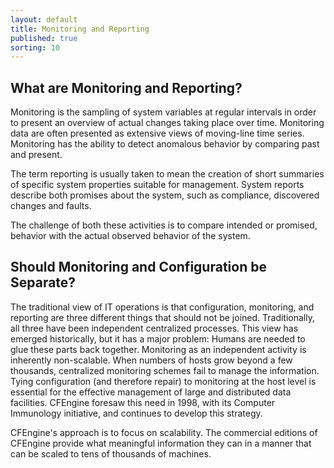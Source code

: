 ```yaml
---
layout: default
title: Monitoring and Reporting
published: true
sorting: 10
---
```


## What are Monitoring and Reporting? 
 
Monitoring is the sampling of system variables at regular intervals in
order to present an overview of actual changes taking place over time.
Monitoring data are often presented as extensive views of moving-line
time series. Monitoring has the ability to detect anomalous behavior by
comparing past and present.

The term reporting is usually taken to mean the creation of short
summaries of specific system properties suitable for management. System
reports describe both promises about the system, such as compliance,
discovered changes and faults.

The challenge of both these activities is to compare intended or
promised, behavior with the actual observed behavior of the system.

## Should Monitoring and Configuration be Separate?

The traditional view of IT operations is that configuration, monitoring, 
and reporting are three different things that should not be joined. Traditionally, 
all three have been independent centralized processes. This view has emerged 
historically, but it has a major problem: Humans are needed to glue these parts back together.
Monitoring as an independent activity is inherently non-scalable. When numbers 
of hosts grow beyond a few thousands, centralized monitoring schemes fail to 
manage the information. Tying configuration (and therefore repair) to monitoring 
at the host level is essential for the effective management of large and distributed 
data facilities. CFEngine foresaw this need in 1998, with its Computer Immunology 
initiative, and continues to develop this strategy.

CFEngine's approach is to focus on scalability. The commercial editions of 
CFEngine provide what meaningful information they can in a manner that can 
be scaled to tens of thousands of machines.